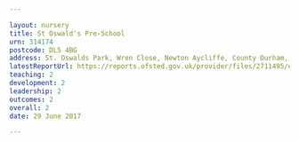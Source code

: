 ```yaml
---

layout: nursery
title: St Oswald's Pre-School
urn: 314174
postcode: DL5 4BG
address: St. Oswalds Park, Wren Close, Newton Aycliffe, County Durham, DL5 4BG
latestReportUrl: https://reports.ofsted.gov.uk/provider/files/2711495/urn/314174.pdf
teaching: 2
development: 2
leadership: 2
outcomes: 2
overall: 2
date: 29 June 2017

---
```

